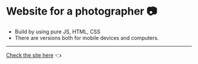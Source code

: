 # Website for a photographer :camera:
- Build by using pure JS, HTML, CSS
- There are versions both for mobile devices and computers. 
___
[Check the site here](https://mariazakharova0805.github.io/mkirillov/) :point_left:

